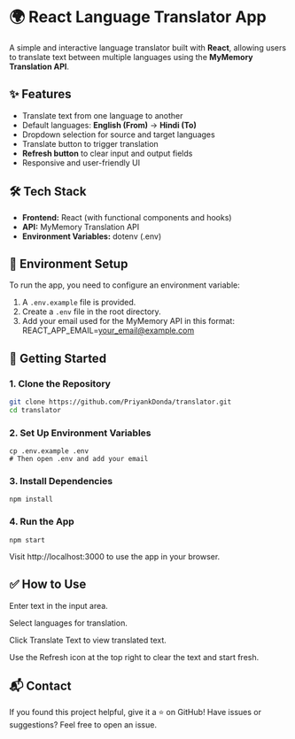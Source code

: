 # 🌍 React Language Translator App

A simple and interactive language translator built with **React**, allowing users to translate text between multiple languages using the **MyMemory Translation API**.

## ✨ Features

- Translate text from one language to another
- Default languages: **English (From)** → **Hindi (To)**
- Dropdown selection for source and target languages
- Translate button to trigger translation
- **Refresh button** to clear input and output fields
- Responsive and user-friendly UI

## 🛠 Tech Stack

- **Frontend:** React (with functional components and hooks)
- **API:** MyMemory Translation API
- **Environment Variables:** dotenv (.env)

## 🔐 Environment Setup

To run the app, you need to configure an environment variable:

1. A `.env.example` file is provided.
2. Create a `.env` file in the root directory.
3. Add your email used for the MyMemory API in this format:
REACT_APP_EMAIL=your_email@example.com


## 🚀 Getting Started

### 1. Clone the Repository

```bash
git clone https://github.com/PriyankDonda/translator.git
cd translator
```

### 2. Set Up Environment Variables

```
cp .env.example .env
# Then open .env and add your email
```
### 3. Install Dependencies

```
npm install
```

### 4. Run the App

```
npm start
```

Visit http://localhost:3000 to use the app in your browser.

## ✅ How to Use

Enter text in the input area.

Select languages for translation.

Click Translate Text to view translated text.

Use the Refresh icon at the top right to clear the text and start fresh.

## 📬 Contact
If you found this project helpful, give it a ⭐ on GitHub!
Have issues or suggestions? Feel free to open an issue.